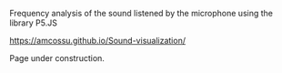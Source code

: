 Frequency analysis of the sound listened by the microphone using the library P5.JS

https://amcossu.github.io/Sound-visualization/

Page under construction.
